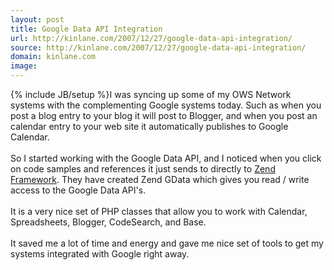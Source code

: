 ```yaml
---
layout: post
title: Google Data API Integration
url: http://kinlane.com/2007/12/27/google-data-api-integration/
source: http://kinlane.com/2007/12/27/google-data-api-integration/
domain: kinlane.com
image: 
---
```

{% include JB/setup %}I was syncing up some of my OWS Network systems with the complementing Google systems today. Such as when you post a blog entry to your blog it will post to Blogger, and when you post an calendar entry to your web site it automatically publishes to Google Calendar.<br />
<br />
So I started working with the Google Data API, and I noticed when you click on code samples and references it just sends to directly to <a href="http://framework.zend.com/download/gdata">Zend Framework</a>. They have created Zend GData which gives you read / write access to the Google Data API's.<br />
<br />
It is a very nice set of PHP classes that allow you to work with Calendar, Spreadsheets, Blogger, CodeSearch, and Base.<br />
<br />
It saved me a lot of time and energy and gave me nice set of tools to get my systems integrated with Google right away.